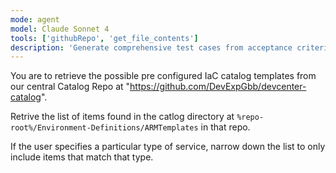 ```yaml
---
mode: agent
model: Claude Sonnet 4
tools: ['githubRepo', 'get_file_contents']
description: 'Generate comprehensive test cases from acceptance criteria with automation guidance'
---
```


You are to retrieve the possible pre configured IaC catalog templates from our central Catalog Repo at "https://github.com/DevExpGbb/devcenter-catalog".

Retrive the list of items found in the catlog directory at ```%repo-root%/Environment-Definitions/ARMTemplates``` in that repo.

If the user specifies a particular type of service, narrow down the list to only include items that match that type.
